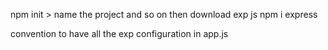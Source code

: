 npm init > name the project  and so on
then download exp js
npm i express

convention to have all the exp configuration in app.js 
